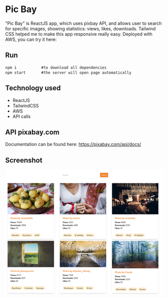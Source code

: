 # Pic Bay

"Pic Bay" is ReactJS app, which uses pixbay API, and allows user to search for specific images, showing statistics: views, likes, downloads. Tailwind CSS helped me to make this app responsive really easy. Deployed with AWS, you can try it here:

## Run

```
npm i           #to download all dependencies
npm start       #the server will open page automatically
```

## Technology used

- ReactJS
- TailwindCSS
- AWS
- API calls

## API pixabay.com

Documentation can be found here: https://pixabay.com/api/docs/

## Screenshot

![](./public/demo.png)

